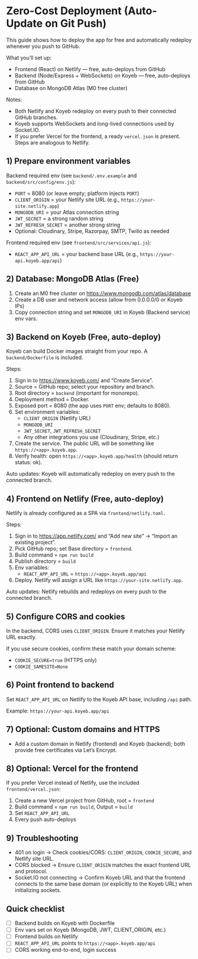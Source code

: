 # Zero-Cost Deployment (Auto-Update on Git Push)

This guide shows how to deploy the app for free and automatically redeploy whenever you push to GitHub.

What you’ll set up:
- Frontend (React) on Netlify — free, auto-deploys from GitHub
- Backend (Node/Express + WebSockets) on Koyeb — free, auto-deploys from GitHub
- Database on MongoDB Atlas (M0 free cluster)

Notes:
- Both Netlify and Koyeb redeploy on every push to their connected GitHub branches.
- Koyeb supports WebSockets and long-lived connections used by Socket.IO.
- If you prefer Vercel for the frontend, a ready `vercel.json` is present. Steps are analogous to Netlify.

## 1) Prepare environment variables

Backend required env (see `backend/.env.example` and `backend/src/config/env.js`):
- `PORT` = 8080 (or leave empty; platform injects `PORT`)
- `CLIENT_ORIGIN` = your Netlify site URL (e.g., `https://your-site.netlify.app`)
- `MONGODB_URI` = your Atlas connection string
- `JWT_SECRET` = a strong random string
- `JWT_REFRESH_SECRET` = another strong string
- Optional: Cloudinary, Stripe, Razorpay, SMTP, Twilio as needed

Frontend required env (see `frontend/src/services/api.js`):
- `REACT_APP_API_URL` = your backend base URL (e.g., `https://your-api.koyeb.app/api`)

## 2) Database: MongoDB Atlas (Free)
1. Create an M0 free cluster on https://www.mongodb.com/atlas/database
2. Create a DB user and network access (allow from 0.0.0.0/0 or Koyeb IPs)
3. Copy connection string and set `MONGODB_URI` in Koyeb (Backend service) env vars.

## 3) Backend on Koyeb (Free, auto-deploy)
Koyeb can build Docker images straight from your repo. A `backend/Dockerfile` is included.

Steps:
1. Sign in to https://www.koyeb.com/ and “Create Service”.
2. Source = GitHub repo; select your repository and branch.
3. Root directory = `backend` (important for monorepo).
4. Deployment method = Docker.
5. Exposed port = 8080 (the app uses `PORT` env; defaults to 8080).
6. Set environment variables:
   - `CLIENT_ORIGIN` (Netlify URL)
   - `MONGODB_URI`
   - `JWT_SECRET`, `JWT_REFRESH_SECRET`
   - Any other integrations you use (Cloudinary, Stripe, etc.)
7. Create the service. The public URL will be something like `https://<app>.koyeb.app`.
8. Verify health: open `https://<app>.koyeb.app/health` (should return status: ok).

Auto updates: Koyeb will automatically redeploy on every push to the connected branch.

## 4) Frontend on Netlify (Free, auto-deploy)
Netlify is already configured as a SPA via `frontend/netlify.toml`.

Steps:
1. Sign in to https://app.netlify.com/ and “Add new site” → “Import an existing project”.
2. Pick GitHub repo; set Base directory = `frontend`.
3. Build command = `npm run build`
4. Publish directory = `build`
5. Env variables:
   - `REACT_APP_API_URL` = `https://<app>.koyeb.app/api`
6. Deploy. Netlify will assign a URL like `https://your-site.netlify.app`.

Auto updates: Netlify rebuilds and redeploys on every push to the connected branch.

## 5) Configure CORS and cookies
In the backend, CORS uses `CLIENT_ORIGIN`. Ensure it matches your Netlify URL exactly.

If you use secure cookies, confirm these match your domain scheme:
- `COOKIE_SECURE=true` (HTTPS only)
- `COOKIE_SAMESITE=None`

## 6) Point frontend to backend
Set `REACT_APP_API_URL` on Netlify to the Koyeb API base, including `/api` path.

Example: `https://your-api.koyeb.app/api`

## 7) Optional: Custom domains and HTTPS
- Add a custom domain in Netlify (frontend) and Koyeb (backend); both provide free certificates via Let’s Encrypt.

## 8) Optional: Vercel for the frontend
If you prefer Vercel instead of Netlify, use the included `frontend/vercel.json`:
1. Create a new Vercel project from GitHub, root = `frontend`
2. Build command = `npm run build`, Output = `build`
3. Set `REACT_APP_API_URL`
4. Every push auto-deploys

## 9) Troubleshooting
- 401 on login → Check cookies/CORS: `CLIENT_ORIGIN`, `COOKIE_SECURE`, and Netlify site URL.
- CORS blocked → Ensure `CLIENT_ORIGIN` matches the exact frontend URL and protocol.
- Socket.IO not connecting → Confirm Koyeb URL and that the frontend connects to the same base domain (or explicitly to the Koyeb URL) when initializing sockets.

## Quick checklist
- [ ] Backend builds on Koyeb with Dockerfile
- [ ] Env vars set on Koyeb (MongoDB, JWT, CLIENT_ORIGIN, etc.)
- [ ] Frontend builds on Netlify
- [ ] `REACT_APP_API_URL` points to `https://<app>.koyeb.app/api`
- [ ] CORS working end-to-end, login success
